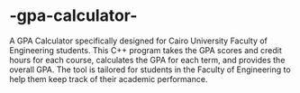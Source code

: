 # -gpa-calculator-
A GPA Calculator specifically designed for Cairo University Faculty of Engineering students. This C++ program takes the GPA scores and credit hours for each course, calculates the GPA for each term, and provides the overall GPA. The tool is tailored for students in the Faculty of Engineering to help them keep track of their academic performance.
